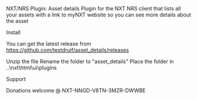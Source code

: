 NXT/NRS Plugin: Asset details Plugin for the NXT NRS client that lists all your assets with a link to myNXT website so you can see more details about the asset

Install

You can get the latest release from https://github.com/testdruif/asset_details/releases

Unzip the file
Rename the folder to "asset_details"
Place the folder in ..\nxt\html\ui\plugins

Support

Donations welcome @ NXT-NNGD-V8TN-3MZR-DWWBE
